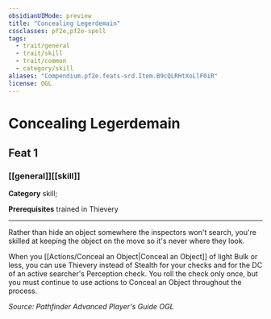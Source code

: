 ```yaml
---
obsidianUIMode: preview
title: "Concealing Legerdemain"
cssclasses: pf2e,pf2e-spell
tags:
  - trait/general
  - trait/skill
  - trait/common
  - category/skill
aliases: "Compendium.pf2e.feats-srd.Item.B9cQLRHtXoLlF0iR"
license: OGL
---
```

# Concealing Legerdemain
## Feat 1
### [[general]][[skill]]

**Category** skill; 



**Prerequisites** trained in Thievery
* * *
Rather than hide an object somewhere the inspectors won't search, you're skilled at keeping the object on the move so it's never where they look.

When you [[Actions/Conceal an Object|Conceal an Object]] of light Bulk or less, you can use Thievery instead of Stealth for your checks and for the DC of an active searcher's Perception check. You roll the check only once, but you must continue to use actions to Conceal an Object throughout the process.

*Source: Pathfinder Advanced Player's Guide*
*OGL*